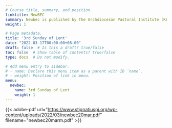 ```yaml
---
# Course title, summary, and position.
linktitle: NewBEC
summary: Newbec is published by The Archdiocesan Pastoral Institute (KL), this material will help us grow in faith and enhance our spiritual life.
weight: 1

# Page metadata.
title: '3rd Sunday of Lent'
date: "2022-03-17T00:00:00+08:00"
draft: false  # Is this a draft? true/false
toc: false  # Show table of contents? true/false
type: docs  # Do not modify.

# Add menu entry to sidebar.
# - name: Declare this menu item as a parent with ID `name`.
# - weight: Position of link in menu.
menu:
  newbec:
    name: 3rd Sunday of Lent
    weight: 1
---
```


{{< adobe-pdf url="https://www.stignatiuspj.org/wp-content/uploads/2022/03/newbec20mar.pdf" filename="newbec20marm.pdf" >}}
